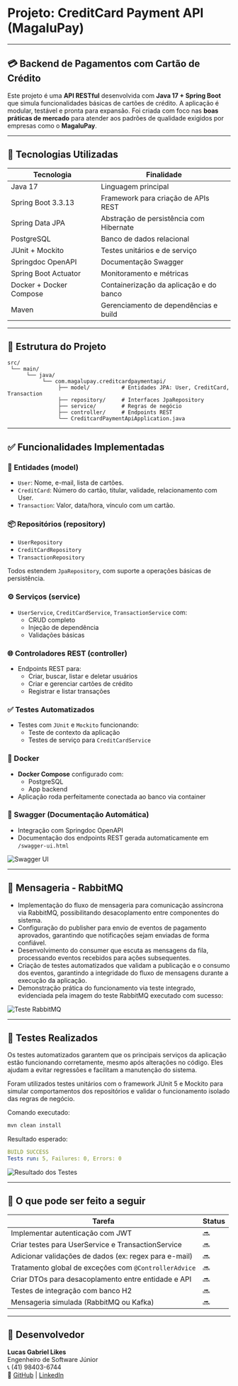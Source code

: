 # Projeto: CreditCard Payment API (MagaluPay)

---

## 💳 Backend de Pagamentos com Cartão de Crédito

Este projeto é uma **API RESTful** desenvolvida com **Java 17 + Spring Boot** que simula funcionalidades básicas de cartões de crédito. A aplicação é modular, testável e pronta para expansão. Foi criada com foco nas **boas práticas de mercado** para atender aos padrões de qualidade exigidos por empresas como o **MagaluPay**.

---

## 🚀 Tecnologias Utilizadas

| Tecnologia               | Finalidade                                    |
|-------------------------|----------------------------------------------|
| Java 17                 | Linguagem principal                           |
| Spring Boot 3.3.13      | Framework para criação de APIs REST           |
| Spring Data JPA         | Abstração de persistência com Hibernate       |
| PostgreSQL              | Banco de dados relacional                      |
| JUnit + Mockito         | Testes unitários e de serviço                  |
| Springdoc OpenAPI       | Documentação Swagger                           |
| Spring Boot Actuator    | Monitoramento e métricas                       |
| Docker + Docker Compose | Containerização da aplicação e do banco       |
| Maven                   | Gerenciamento de dependências e build         |

---

## 🧱 Estrutura do Projeto

```
src/
 └── main/
      └── java/
           └── com.magalupay.creditcardpaymentapi/
                ├── model/          # Entidades JPA: User, CreditCard, Transaction
                ├── repository/     # Interfaces JpaRepository
                ├── service/        # Regras de negócio
                ├── controller/     # Endpoints REST
                └── CreditcardPaymentApiApplication.java
```

---

## ✅ Funcionalidades Implementadas

### 📁 Entidades (model)

- `User`: Nome, e-mail, lista de cartões.
- `CreditCard`: Número do cartão, titular, validade, relacionamento com User.
- `Transaction`: Valor, data/hora, vínculo com um cartão.

### 📦 Repositórios (repository)

- `UserRepository`
- `CreditCardRepository`
- `TransactionRepository`

Todos estendem `JpaRepository`, com suporte a operações básicas de persistência.

### ⚙️ Serviços (service)

- `UserService`, `CreditCardService`, `TransactionService` com:
  - CRUD completo
  - Injeção de dependência
  - Validações básicas

### 🌐 Controladores REST (controller)

- Endpoints REST para:
  - Criar, buscar, listar e deletar usuários
  - Criar e gerenciar cartões de crédito
  - Registrar e listar transações

### ✅ Testes Automatizados

- Testes com `JUnit` e `Mockito` funcionando:
  - Teste de contexto da aplicação
  - Testes de serviço para `CreditCardService`

### 🐳 Docker

- **Docker Compose** configurado com:
  - PostgreSQL
  - App backend
- Aplicação roda perfeitamente conectada ao banco via container

### 📄 Swagger (Documentação Automática)

- Integração com Springdoc OpenAPI
- Documentação dos endpoints REST gerada automaticamente em `/swagger-ui.html`

![Swagger UI](./docs/Swagger.png)

---

## 🐇 Mensageria - RabbitMQ

- Implementação do fluxo de mensageria para comunicação assíncrona via RabbitMQ, possibilitando desacoplamento entre componentes do sistema.
- Configuração do publisher para envio de eventos de pagamento aprovados, garantindo que notificações sejam enviadas de forma confiável.
- Desenvolvimento do consumer que escuta as mensagens da fila, processando eventos recebidos para ações subsequentes.
- Criação de testes automatizados que validam a publicação e o consumo dos eventos, garantindo a integridade do fluxo de mensagens durante a execução da aplicação.
- Demonstração prática do funcionamento via teste integrado, evidenciada pela imagem do teste RabbitMQ executado com sucesso:

![Teste RabbitMQ](./docs/TestRabbitMQ.png)

---

## 🧪 Testes Realizados

Os testes automatizados garantem que os principais serviços da aplicação estão funcionando corretamente, mesmo após alterações no código. Eles ajudam a evitar regressões e facilitam a manutenção do sistema.

Foram utilizados testes unitários com o framework JUnit 5 e Mockito para simular comportamentos dos repositórios e validar o funcionamento isolado das regras de negócio.

Comando executado:

```bash
mvn clean install
```

Resultado esperado:

```yaml
BUILD SUCCESS
Tests run: 5, Failures: 0, Errors: 0
```
![Resultado dos Testes](./docs/Testes.png)

---

## 📌 O que pode ser feito a seguir

| Tarefa                              | Status |
|-----------------------------------|--------|
| Implementar autenticação com JWT    | 🔜     |
| Criar testes para UserService e TransactionService | 🔜 |
| Adicionar validações de dados (ex: regex para e-mail) | 🔜 |
| Tratamento global de exceções com `@ControllerAdvice` | 🔜 |
| Criar DTOs para desacoplamento entre entidade e API | 🔜 |
| Testes de integração com banco H2 | 🔜     |
| Mensageria simulada (RabbitMQ ou Kafka) | 🔜   |

---

## 👤 Desenvolvedor

**Lucas Gabriel Likes**  
Engenheiro de Software Júnior  
📞 (41) 98403-6744  
🔗 [GitHub](https://github.com/LucasLikes) | [LinkedIn](https://www.linkedin.com/in/lucas-gabriel-likes-06a2b9182/)
